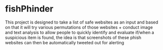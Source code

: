 # fishPhinder

This project is designed to take a list of safe websites as an input and based on that it will try various permutations of those websites + conduct image and text analysis to allow people to quickly identify and evaluate if/when a suspicious item is found, the idea is that screenshots of these phish websites can then be automatically tweeted out for alerting
